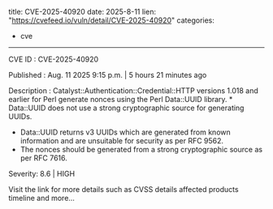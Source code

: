  
title: CVE-2025-40920
date: 2025-8-11
lien: "https://cvefeed.io/vuln/detail/CVE-2025-40920"
categories:
  - cve
---

CVE ID : CVE-2025-40920

Published :  Aug. 11
2025
9:15 p.m. | 5 hours
21 minutes ago

Description : Catalyst::Authentication::Credential::HTTP versions 1.018 and earlier for Perl generate nonces using the Perl Data::UUID library.  *  Data::UUID does not use a strong cryptographic source for generating UUIDs.
  *  Data::UUID returns v3 UUIDs
which are generated from known information and are unsuitable for security
as per RFC 9562.
  *  The nonces should be generated from a strong cryptographic source
as per RFC 7616.

Severity: 8.6 | HIGH

Visit the link for more details
such as CVSS details
affected products
timeline
and more...
